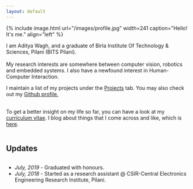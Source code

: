 ```yaml
---
layout: default
---
```


<div class="home">
{% include image.html url="/images/profile.jpg" width=241 caption="Hello! It's me." align="left" %}

I am Aditya Wagh, and a graduate of Birla Institute Of Technology & Sciences, Pilani (BITS Pilani).<br><br> My research interests are somewhere between computer vision, robotics and embedded systems. I also have a newfound interest in Human-Computer Interaction.

I maintain a list of my projects under the <a href="/projects">Projects</a> tab. You may also check out my <a href="https://github.com/ad1tyawagh">Github profile.</a><br><br>

To get a better insight on my life so far, you can have a look at my <a href="/cv">curriculum vitae</a>. I blog about things that I come across and like, which is  <a href="/blog">here</a>.<br><br>
</div>

<h2>Updates</h2>
<div class="updates" style="height: 10em; overflow-y: auto;">
<ul>
<li><i>July, 2019</i> - Graduated with honours.</li>
<li><i>July, 2018</i> - Started as a research assistant @ CSIR-Central Electronics Engineering Research Institute, Pilani.</li>
</ul>
</div>

